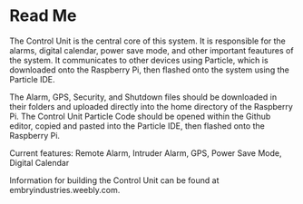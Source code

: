 # Read Me
The Control Unit is the central core of this system. It is responsible for the alarms, digital calendar, power save mode, and other important feautures of the system. It communicates to other devices using Particle, which is downloaded onto the Raspberry Pi, then flashed onto the system using the Particle IDE. 

The Alarm, GPS, Security, and Shutdown files should be downloaded in their folders and uploaded directly into the home directory of the Raspberry Pi. The Control Unit Particle Code should be opened within the Github editor, copied and pasted into the Particle IDE, then flashed onto the Raspberry Pi.

Current features: Remote Alarm, Intruder Alarm, GPS, Power Save Mode, Digital Calendar

Information for building the Control Unit can be found at embryindustries.weebly.com.
